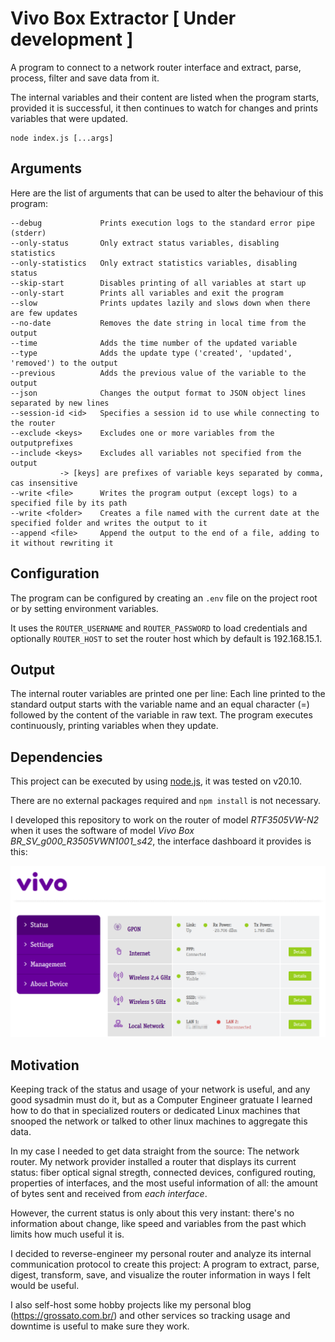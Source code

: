 # Vivo Box Extractor [ Under development ]

A program to connect to a network router interface and extract, parse, process, filter and save data from it.

The internal variables and their content are listed when the program starts, provided it is successful, it then continues to watch for changes and prints variables that were updated.

```
node index.js [...args]
```

## Arguments

Here are the list of arguments that can be used to alter the behaviour of this program:

```
--debug             Prints execution logs to the standard error pipe (stderr)
--only-status       Only extract status variables, disabling statistics
--only-statistics   Only extract statistics variables, disabling status
--skip-start        Disables printing of all variables at start up
--only-start        Prints all variables and exit the program
--slow              Prints updates lazily and slows down when there are few updates
--no-date           Removes the date string in local time from the output
--time              Adds the time number of the updated variable
--type              Adds the update type ('created', 'updated', 'removed') to the output
--previous          Adds the previous value of the variable to the output
--json              Changes the output format to JSON object lines separated by new lines
--session-id <id>   Specifies a session id to use while connecting to the router
--exclude <keys>    Excludes one or more variables from the outputprefixes
--include <keys>    Excludes all variables not specified from the output
           -> [keys] are prefixes of variable keys separated by comma, cas insensitive
--write <file>      Writes the program output (except logs) to a specified file by its path
--write <folder>    Creates a file named with the current date at the specified folder and writes the output to it
--append <file>     Append the output to the end of a file, adding to it without rewriting it
```

## Configuration

The program can be configured by creating an `.env` file on the project root or by setting environment variables.

It uses the `ROUTER_USERNAME` and `ROUTER_PASSWORD` to load credentials and optionally `ROUTER_HOST` to set the router host which by default is 192.168.15.1.

## Output

The internal router variables are printed one per line: Each line printed to the standard output starts with the variable name and an equal character (=) followed by the content of the variable in raw text. The program executes continuously, printing variables when they update.

## Dependencies

This project can be executed by using [node.js](https://nodejs.org/), it was tested on v20.10.

There are no external packages required and `npm install` is not necessary.

I developed this repository to work on the router of model *RTF3505VW-N2* when it uses the software of model *Vivo Box BR_SV_g000_R3505VWN1001_s42*, the interface dashboard it provides is this:

![Vivo Box Router Interface](images/interface.png)

## Motivation

Keeping track of the status and usage of your network is useful, and any good sysadmin must do it, but as a Computer Engineer gratuate I learned how to do that in specialized routers or dedicated Linux machines that snooped the network or talked to other linux machines to aggregate this data.

In my case I needed to get data straight from the source: The network router. My network provider installed a router that displays its current status: fiber optical signal stregth, connected devices, configured routing, properties of interfaces, and the most useful information of all: the amount of bytes sent and received from _each interface_.

However, the current status is only about this very instant: there's no information about change, like speed and variables from the past which limits how much useful it is.

I decided to reverse-engineer my personal router and analyze its internal communication protocol to create this project: A program to extract, parse, digest, transform, save, and visualize the router information in ways I felt would be useful.

I also self-host some hobby projects like my personal blog (https://grossato.com.br/) and other services so tracking usage and downtime is useful to make sure they work.
